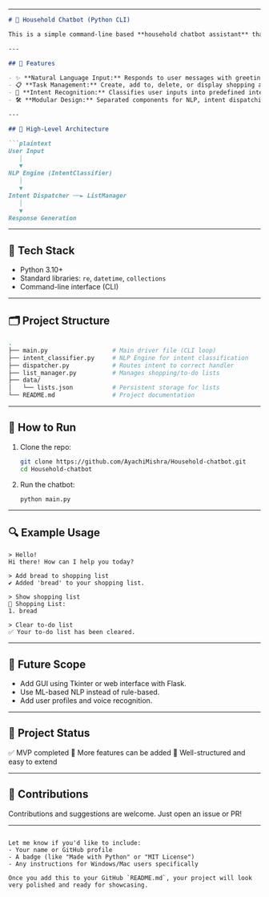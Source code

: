 

---

````markdown
# 🏡 Household Chatbot (Python CLI)

This is a simple command-line based **household chatbot assistant** that manages basic day-to-day tasks like reminders, shopping lists, and greetings. It's built in Python using clean modular design principles and basic Natural Language Processing (NLP).

---

## 🧠 Features

- ✨ **Natural Language Input:** Responds to user messages with greetings, task intents, and list operations.
- 📋 **Task Management:** Create, add to, delete, or display shopping and to-do lists.
- 🧾 **Intent Recognition:** Classifies user inputs into predefined intents (e.g., greeting, list operation).
- 🛠️ **Modular Design:** Separated components for NLP, intent dispatching, and list management.

---

## 🧱 High-Level Architecture

```plaintext
User Input
   │
   ▼
NLP Engine (IntentClassifier)
   │
   ▼
Intent Dispatcher ──► ListManager
   │
   ▼
Response Generation
````

---

## 🔧 Tech Stack

* Python 3.10+
* Standard libraries: `re`, `datetime`, `collections`
* Command-line interface (CLI)

---

## 🗂️ Project Structure

```bash
.
├── main.py                  # Main driver file (CLI loop)
├── intent_classifier.py     # NLP Engine for intent classification
├── dispatcher.py            # Routes intent to correct handler
├── list_manager.py          # Manages shopping/to-do lists
├── data/
│   └── lists.json           # Persistent storage for lists
└── README.md                # Project documentation
```

---

## 🧪 How to Run

1. Clone the repo:

   ```bash
   git clone https://github.com/AyachiMishra/Household-chatbot.git
   cd Household-chatbot
   ```

2. Run the chatbot:

   ```bash
   python main.py
   ```

---

## 🔍 Example Usage

```text
> Hello!
Hi there! How can I help you today?

> Add bread to shopping list
✔️ Added 'bread' to your shopping list.

> Show shopping list
🛒 Shopping List:
1. bread

> Clear to-do list
✅ Your to-do list has been cleared.
```

---

## 🚀 Future Scope

* Add GUI using Tkinter or web interface with Flask.
* Use ML-based NLP instead of rule-based.
* Add user profiles and voice recognition.

---

## 📌 Project Status

✅ MVP completed
🧩 More features can be added
📂 Well-structured and easy to extend

---

## 🙌 Contributions

Contributions and suggestions are welcome. Just open an issue or PR!

---

```

Let me know if you'd like to include:
- Your name or GitHub profile
- A badge (like "Made with Python" or "MIT License")
- Any instructions for Windows/Mac users specifically

Once you add this to your GitHub `README.md`, your project will look very polished and ready for showcasing.
```
